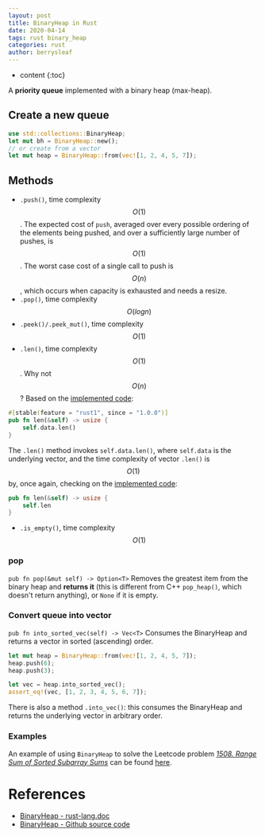 ```yaml
---
layout: post
title: BinaryHeap in Rust
date: 2020-04-14
tags: rust binary_heap
categories: rust
author: berrysleaf
---
```

* content
{:toc}


A **priority queue** implemented with a binary heap (max-heap).




## Create a new queue 
```rust
use std::collections::BinaryHeap; 
let mut bh = BinaryHeap::new(); 
// or create from a vector 
let mut heap = BinaryHeap::from(vec![1, 2, 4, 5, 7]);
```

## Methods
* `.push()`, time complexity $$O(1)$$. The expected cost of `push`, averaged over every possible ordering of the elements being pushed, and over a sufficiently large number of pushes, is $$O(1)$$. The worst case cost of a single call to push is $$O(n)$$, which occurs when capacity is exhausted and needs a resize.
* `.pop()`,  time complexity $$O(log n)$$
* `.peek()/.peek_mut()`, time complexity $$O(1)$$
* `.len()`,  time complexity $$O(1)$$. Why not $$O(n)$$ ? Based on the [implemented code](https://github.com/rust-lang/rust/blob/master/src/liballoc/collections/binary_heap.rs#L885):
```rust
#[stable(feature = "rust1", since = "1.0.0")]
pub fn len(&self) -> usize {
    self.data.len()
}
```
The `.len()` method invokes `self.data.len()`, where `self.data` is the underlying vector, and the time complexity of vector `.len()` is $$O(1)$$ by, once again, checking on the [implemented code](https://github.com/rust-lang/rust/blob/1.25.0/src/liballoc/vec.rs#L1163-L1165):
```rust
pub fn len(&self) -> usize {
    self.len
}
```
* `.is_empty()`,    time complexity $$O(1)$$

### pop
`pub fn pop(&mut self) -> Option<T>`
Removes the greatest item from the binary heap and **returns it** (this is different from C++ `pop_heap()`, which doesn't return anything), or `None` if it is empty.


### Convert queue into vector 
`pub fn into_sorted_vec(self) -> Vec<T>`
Consumes the BinaryHeap and returns a vector in sorted (ascending) order.
```rust
let mut heap = BinaryHeap::from(vec![1, 2, 4, 5, 7]);
heap.push(6);
heap.push(3);

let vec = heap.into_sorted_vec();
assert_eq!(vec, [1, 2, 3, 4, 5, 6, 7]);
```
There is also a method `.into_vec()`: this consumes the BinaryHeap and returns the underlying vector in arbitrary order.

### Examples
An example of using `BinaryHeap` to solve the Leetcode problem [*1508. Range Sum of Sorted Subarray Sums*](https://leetcode.com/problems/range-sum-of-sorted-subarray-sums/description/) can be found [here](https://leetcode.com/problems/range-sum-of-sorted-subarray-sums/discuss/731873/rust-solution-with-binaryheap).


# References 
* [BinaryHeap - rust-lang.doc](https://doc.rust-lang.org/std/collections/struct.BinaryHeap.html)
* [BinaryHeap - Github source code](https://github.com/rust-lang/rust/blob/master/src/liballoc/collections/binary_heap.rs)
